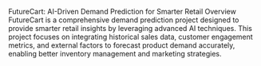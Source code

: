 FutureCart: AI-Driven Demand Prediction for Smarter Retail
Overview
FutureCart is a comprehensive demand prediction project designed to provide smarter retail insights by leveraging advanced AI techniques. This project focuses on integrating historical sales data, customer engagement metrics, and external factors to forecast product demand accurately, enabling better inventory management and marketing strategies.
